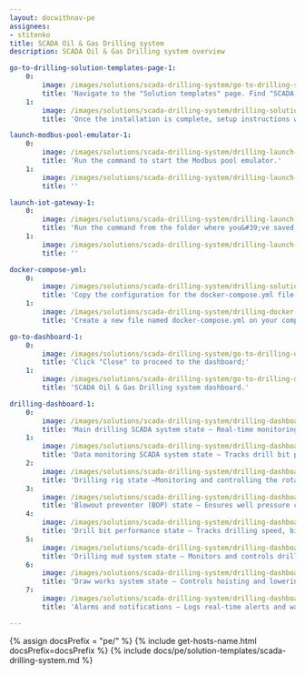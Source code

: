 ```yaml
---
layout: docwithnav-pe
assignees:
- stitenko
title: SCADA Oil & Gas Drilling system
description: SCADA Oil & Gas Drilling system overview

go-to-drilling-solution-templates-page-1:
    0:
        image: /images/solutions/scada-drilling-system/go-to-drilling-solution-templates-page-1-pe.png
        title: 'Navigate to the "Solution templates" page. Find "SCADA Oil & Gas Drilling system" and click "Install" to begin the installation process;'
    1:
        image: /images/solutions/scada-drilling-system/drilling-solution-instruction-1-pe.png
        title: 'Once the installation is complete, setup instructions will be displayed.'

launch-modbus-pool-emulator-1:
    0:
        image: /images/solutions/scada-drilling-system/drilling-launch-modbus-emulator-1-pe.png
        title: 'Run the command to start the Modbus pool emulator.'
    1:
        image: /images/solutions/scada-drilling-system/drilling-launch-modbus-emulator-2-pe.png
        title: ''

launch-iot-gateway-1:
    0:
        image: /images/solutions/scada-drilling-system/drilling-launch-iot-gateway-1-pe.png
        title: 'Run the command from the folder where you&#39;ve saved the docker-compose.yml file to run the IoT Gateway:'
    1:
        image: /images/solutions/scada-drilling-system/drilling-launch-iot-gateway-2-pe.png
        title: ''

docker-compose-yml:
    0:
        image: /images/solutions/scada-drilling-system/drilling-solution-instruction-2-pe.png
        title: 'Copy the configuration for the docker-compose.yml file from the instructions;'
    1:
        image: /images/solutions/scada-drilling-system/drilling-docker-compose-yml.png
        title: 'Create a new file named docker-compose.yml on your computer, paste the copied configuration into it, and save the file.'

go-to-dashboard-1:
    0:
        image: /images/solutions/scada-drilling-system/go-to-drilling-dashboard-1-pe.png
        title: 'Click "Close" to proceed to the dashboard;'
    1:
        image: /images/solutions/scada-drilling-system/go-to-drilling-dashboard-2-pe.png
        title: 'SCADA Oil & Gas Drilling system dashboard.'

drilling-dashboard-1:
    0:
        image: /images/solutions/scada-drilling-system/drilling-dashboard-1-pe.png
        title: 'Main drilling SCADA system state – Real-time monitoring of drilling parameters (speed, depth, tension, flow rate) with control over pumps, rotors, and preventers.'
    1:
        image: /images/solutions/scada-drilling-system/drilling-dashboard-2-pe.png
        title: 'Data monitoring SCADA system state – Tracks drill bit position, well pressure, mud flow, mechanical tension, drilling performance, equipment status, and environmental conditions while analyzing temperature, vibration, and gas levels to prevent failures.'
    2:
        image: /images/solutions/scada-drilling-system/drilling-dashboard-3-pe.png
        title: 'Drilling rig state –Monitoring and controlling the rotational speed, hoisting speed, and drilling rig pressure, with real-time load analysis and drilling progress tracking.'
    3:
        image: /images/solutions/scada-drilling-system/drilling-dashboard-4-pe.png
        title: 'Blowout preventer (BOP) state – Ensures well pressure control, monitors leaks, mud temperature, and gas levels, with real-time pressure trend analysis.'
    4:
        image: /images/solutions/scada-drilling-system/drilling-dashboard-5-pe.png
        title: 'Drill bit performance state – Tracks drilling speed, bit position, vibration, and temperature to optimize penetration rate and efficiency.'
    5:
        image: /images/solutions/scada-drilling-system/drilling-dashboard-6-pe.png
        title: 'Drilling mud system state – Monitors and controls drilling fluid properties, ensuring proper lubrication, cooling, and circulation.'
    6:
        image: /images/solutions/scada-drilling-system/drilling-dashboard-7-pe.png
        title: 'Draw works system state – Controls hoisting and lowering of the drill string, adjusting speed, direction, and tension while tracking vibrations and position.'
    7:
        image: /images/solutions/scada-drilling-system/drilling-dashboard-8-pe.png
        title: 'Alarms and notifications – Logs real-time alerts and warnings for quick response to failures, abnormal pressure, or unexpected temperature.'

---
```


{% assign docsPrefix = "pe/" %}
{% include get-hosts-name.html docsPrefix=docsPrefix %}
{% include docs/pe/solution-templates/scada-drilling-system.md %}